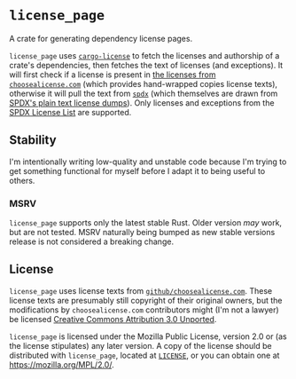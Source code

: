 # `license_page`

A crate for generating dependency license pages.

`license_page` uses [`cargo-license`](https://crates.io/crates/cargo-license)
to fetch the licenses and authorship of a crate's dependencies,
then fetches the text of licenses (and exceptions).
It will first check if a license is present in [the licenses from `choosealicense.com`](https://github.com/github/choosealicense.com/tree/gh-pages/_licenses)
(which provides hand-wrapped copies license texts),
otherwise it will pull the text from [`spdx`](https://crates.io/crates/spdx)
(which themselves are drawn from [SPDX's plain text license dumps](https://github.com/spdx/license-list-data/tree/main/text)).
Only licenses and exceptions from the [SPDX License List](https://spdx.org/licenses) are supported.

## Stability

I'm intentionally writing low-quality and unstable code
because I'm trying to get something functional for myself
before I adapt it to being useful to others.

### MSRV

`license_page` supports only the latest stable Rust.
Older version _may_ work, but are not tested.
MSRV naturally being bumped as new stable versions release
is not considered a breaking change.

## License

`license_page` uses license texts from [`github/choosealicense.com`](https://github.com/github/choosealicense.com).
These license texts are presumably still copyright of their original owners,
but the modifications by `choosealicense.com` contributors might (I'm not a lawyer) be licensed [Creative Commons Attribution 3.0 Unported](https://creativecommons.org/licenses/by/3.0/).

`license_page` is licensed under the Mozilla Public License,
version 2.0 or (as the license stipulates) any later version.
A copy of the license should be distributed with `license_page`,
located at [`LICENSE`](./LICENSE),
or you can obtain one at
<https://mozilla.org/MPL/2.0/>.

